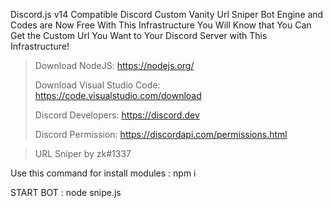 Discord.js v14 Compatible Discord Custom Vanity Url Sniper Bot Engine and Codes are Now Free With This Infrastructure You Will Know that You Can Get the Custom Url You Want to Your Discord Server with This Infrastructure!

> Download NodeJS: https://nodejs.org/
> 
> Download Visual Studio Code: https://code.visualstudio.com/download
> 
> Discord Developers: https://discord.dev
> 
> Discord Permission: https://discordapi.com/permissions.html

> URL Sniper by zk#1337 

Use this command for install modules : npm i

START BOT : node snipe.js

